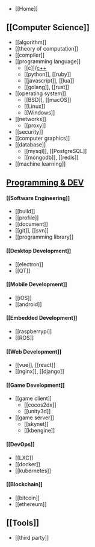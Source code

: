 - [[Home]]


## [[Computer Science]]
- [[algorithm]]
- [[theory of computation]]
- [[compiler]]
- [[programming language]]
  - [[c]]/[c++](cpp)
  - [[python]], [[ruby]]
  - [[javascript]], [[lua]]
  - [[golang]], [[rust]]
- [[operating system]]
  - [[BSD]], [[macOS]]
  - [[Linux]]
  - [[Windows]]
- [[networks]]
  - [[proxy]]
- [[security]]
- [[computer graphics]]
- [[database]]
  - [[mysql]], [[PostgreSQL]]
  - [[mongodb]], [[redis]]
- [[machine learning]]


## [Programming & DEV](programming-and-development)
#### [[Software Engineering]]
- [[build]]
- [[profile]]
- [[document]]
- [[git]], [[svn]]
- [[programming library]]
#### [[Desktop Development]]
- [[electron]]
- [[QT]]
#### [[Mobile Development]]
- [[iOS]]
- [[android]]
#### [[Embedded Development]]
- [[raspberrypi]]
- [[ROS]]
#### [[Web Development]]
- [[vue]], [[react]]
- [[nginx]], [[django]]
#### [[Game Development]]
- [[game client]]
  - [[cocos2dx]]
  - [[unity3d]]
- [[game server]]
  - [[skynet]]
  - [[kbengine]]
#### [[DevOps]]
- [[LXC]]
- [[docker]]
- [[kubernetes]]
#### [[Blockchain]]
- [[bitcoin]]
- [[ethereum]]


## [[Tools]]
- [[third party]]
